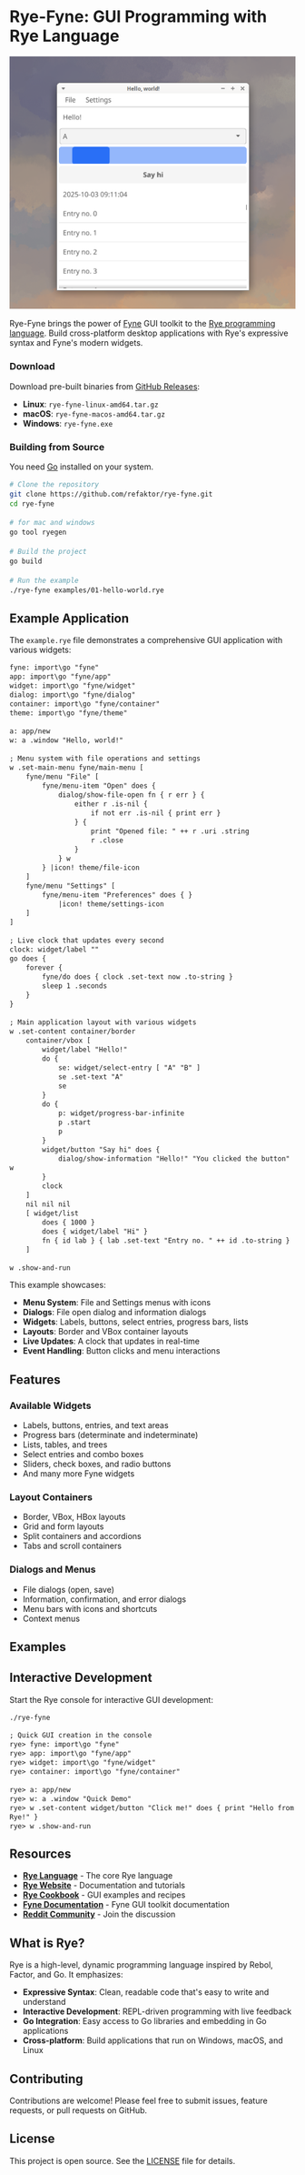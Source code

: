 # Rye-Fyne: GUI Programming with Rye Language

![Rye-Fyne](https://github.com/refaktor/rye-fyne/blob/main/image.png?raw=true)

Rye-Fyne brings the power of [Fyne](https://fyne.io) GUI toolkit to the [Rye programming language](https://ryelang.org/). Build cross-platform desktop applications with Rye's expressive syntax and Fyne's modern widgets.

### Download

Download pre-built binaries from [GitHub Releases](https://github.com/refaktor/rye-fyne/releases/latest):
* **Linux**: `rye-fyne-linux-amd64.tar.gz`
* **macOS**: `rye-fyne-macos-amd64.tar.gz`
* **Windows**: `rye-fyne.exe`

### Building from Source

You need [Go](https://go.dev/) installed on your system.

```bash
# Clone the repository
git clone https://github.com/refaktor/rye-fyne.git
cd rye-fyne

# for mac and windows
go tool ryegen

# Build the project
go build

# Run the example
./rye-fyne examples/01-hello-world.rye
```

## Example Application

The `example.rye` file demonstrates a comprehensive GUI application with various widgets:

```rye
fyne: import\go "fyne"
app: import\go "fyne/app"
widget: import\go "fyne/widget"
dialog: import\go "fyne/dialog"
container: import\go "fyne/container"
theme: import\go "fyne/theme"

a: app/new
w: a .window "Hello, world!"

; Menu system with file operations and settings
w .set-main-menu fyne/main-menu [
    fyne/menu "File" [
        fyne/menu-item "Open" does {
            dialog/show-file-open fn { r err } {
                either r .is-nil {
                    if not err .is-nil { print err }
                } {
                    print "Opened file: " ++ r .uri .string
                    r .close
                }
            } w
        } |icon! theme/file-icon
    ]
    fyne/menu "Settings" [
        fyne/menu-item "Preferences" does { }
            |icon! theme/settings-icon
    ]
]

; Live clock that updates every second
clock: widget/label ""
go does {
    forever {
        fyne/do does { clock .set-text now .to-string }
        sleep 1 .seconds
    }
}

; Main application layout with various widgets
w .set-content container/border
    container/vbox [
        widget/label "Hello!"
        do {
            se: widget/select-entry [ "A" "B" ]
            se .set-text "A"
            se
        }
        do {
            p: widget/progress-bar-infinite
            p .start
            p
        }
        widget/button "Say hi" does {
            dialog/show-information "Hello!" "You clicked the button" w
        }
        clock
    ]
    nil nil nil
    [ widget/list
        does { 1000 }
        does { widget/label "Hi" }
        fn { id lab } { lab .set-text "Entry no. " ++ id .to-string }
    ]

w .show-and-run
```

This example showcases:
- **Menu System**: File and Settings menus with icons
- **Dialogs**: File open dialog and information dialogs
- **Widgets**: Labels, buttons, select entries, progress bars, lists
- **Layouts**: Border and VBox container layouts
- **Live Updates**: A clock that updates in real-time
- **Event Handling**: Button clicks and menu interactions

## Features

### Available Widgets
- Labels, buttons, entries, and text areas
- Progress bars (determinate and indeterminate)
- Lists, tables, and trees
- Select entries and combo boxes
- Sliders, check boxes, and radio buttons
- And many more Fyne widgets

### Layout Containers
- Border, VBox, HBox layouts
- Grid and form layouts
- Split containers and accordions
- Tabs and scroll containers

### Dialogs and Menus
- File dialogs (open, save)
- Information, confirmation, and error dialogs
- Menu bars with icons and shortcuts
- Context menus

## Examples


## Interactive Development

Start the Rye console for interactive GUI development:

```bash
./rye-fyne
```

```rye
; Quick GUI creation in the console
rye> fyne: import\go "fyne"
rye> app: import\go "fyne/app" 
rye> widget: import\go "fyne/widget"
rye> container: import\go "fyne/container"

rye> a: app/new
rye> w: a .window "Quick Demo"
rye> w .set-content widget/button "Click me!" does { print "Hello from Rye!" }
rye> w .show-and-run
```

## Resources

- **[Rye Language](https://github.com/refaktor/rye)** - The core Rye language
- **[Rye Website](https://ryelang.org/)** - Documentation and tutorials  
- **[Rye Cookbook](https://ryelang.org/cookbook/rye-fyne/examples/)** - GUI examples and recipes
- **[Fyne Documentation](https://fyne.io/)** - Fyne GUI toolkit documentation
- **[Reddit Community](https://reddit.com/r/ryelang/)** - Join the discussion

## What is Rye?

Rye is a high-level, dynamic programming language inspired by Rebol, Factor, and Go. It emphasizes:
- **Expressive Syntax**: Clean, readable code that's easy to write and understand
- **Interactive Development**: REPL-driven programming with live feedback
- **Go Integration**: Easy access to Go libraries and embedding in Go applications
- **Cross-platform**: Build applications that run on Windows, macOS, and Linux

## Contributing

Contributions are welcome! Please feel free to submit issues, feature requests, or pull requests on GitHub.

## License

This project is open source. See the [LICENSE](LICENSE) file for details.
